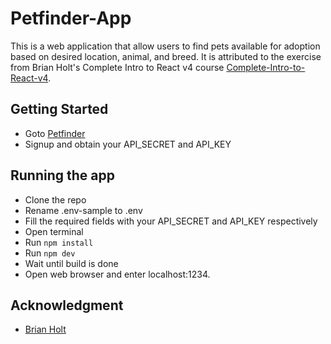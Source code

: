 # Petfinder-App
This is a web application that allow users to find pets available for adoption based on desired location, animal, and breed. It is attributed to the exercise from Brian Holt's Complete Intro to React v4 course [Complete-Intro-to-React-v4](https://frontendmasters.com/courses/complete-react-v4/). 

## Getting Started

* Goto [Petfinder](https://www.petfinder.com/)
* Signup and obtain your API_SECRET and API_KEY

## Running the app

* Clone the repo
* Rename .env-sample to .env
* Fill the required fields with your API_SECRET and API_KEY respectively
* Open terminal
* Run ``npm install``
* Run ``npm dev``
* Wait until build is done
* Open web browser and enter localhost:1234.

## Acknowledgment

* [Brian Holt](https://github.com/btholt)
